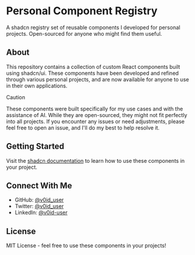 # Personal Component Registry

A shadcn registry set of reusable components I developed for personal projects. Open-sourced for anyone who might find them useful.

## About

This repository contains a collection of custom React components built using shadcn/ui. These components have been developed and refined through various personal projects, and are now available for anyone to use in their own applications.

> [!CAUTION]  
> These components were built specifically for my use cases and with the assistance of AI. While they are open-sourced, they might not fit perfectly into all projects. If you encounter any issues or need adjustments, please feel free to open an issue, and I'll do my best to help resolve it.

## Getting Started

Visit the [shadcn documentation](https://ui.shadcn.com/docs/registry) to learn how to use these components in your project.

## Connect With Me

- GitHub: [@v0id_user](https://github.com/v0id_user)
- Twitter: [@v0id_user](https://twitter.com/v0id_user)
- LinkedIn: [@v0id-user](https://linkedin.com/in/v0id-user)

## License

MIT License - feel free to use these components in your projects!
